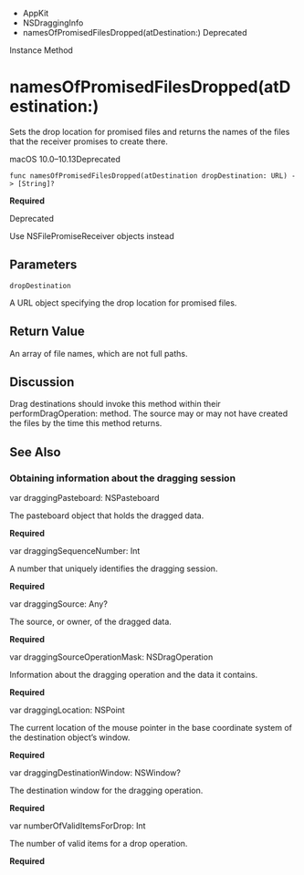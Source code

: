 

- AppKit
- NSDraggingInfo
-  namesOfPromisedFilesDropped(atDestination:) Deprecated

Instance Method

# namesOfPromisedFilesDropped(atDestination:)

Sets the drop location for promised files and returns the names of the files that the receiver promises to create there.

macOS 10.0–10.13Deprecated

``` source
func namesOfPromisedFilesDropped(atDestination dropDestination: URL) -> [String]?
```

**Required**

Deprecated

Use NSFilePromiseReceiver objects instead

## Parameters 

`dropDestination`  

A URL object specifying the drop location for promised files.

## Return Value

An array of file names, which are not full paths.

## Discussion

Drag destinations should invoke this method within their performDragOperation: method. The source may or may not have created the files by the time this method returns.

## See Also

### Obtaining information about the dragging session

var draggingPasteboard: NSPasteboard

The pasteboard object that holds the dragged data.

**Required**

var draggingSequenceNumber: Int

A number that uniquely identifies the dragging session.

**Required**

var draggingSource: Any?

The source, or owner, of the dragged data.

**Required**

var draggingSourceOperationMask: NSDragOperation

Information about the dragging operation and the data it contains.

**Required**

var draggingLocation: NSPoint

The current location of the mouse pointer in the base coordinate system of the destination object’s window.

**Required**

var draggingDestinationWindow: NSWindow?

The destination window for the dragging operation.

**Required**

var numberOfValidItemsForDrop: Int

The number of valid items for a drop operation.

**Required**

